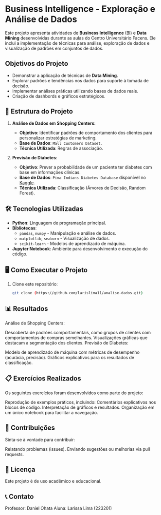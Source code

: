 # Business Intelligence - Exploração e Análise de Dados

Este projeto apresenta atividades de **Business Intelligence** (BI) e **Data Mining** desenvolvidas durante as aulas do Centro Universitário Facens. Ele inclui a implementação de técnicas para análise, exploração de dados e visualização de padrões em conjuntos de dados.

## Objetivos do Projeto

- Demonstrar a aplicação de técnicas de **Data Mining**.
- Explorar padrões e tendências nos dados para suporte à tomada de decisão.
- Implementar análises práticas utilizando bases de dados reais.
- Criação de dashbords e gráficos estratégicos. 

## 📂 Estrutura do Projeto

1. **Análise de Dados em Shopping Centers**:
   - **Objetivo**: Identificar padrões de comportamento dos clientes para personalizar estratégias de marketing.
   - **Base de Dados**: `Mall Customers Dataset`.
   - **Técnica Utilizada**: Regras de associação.

2. **Previsão de Diabetes**:
   - **Objetivo**: Prever a probabilidade de um paciente ter diabetes com base em informações clínicas.
   - **Base de Dados**: `Pima Indians Diabetes Database` disponível no [Kaggle](https://www.kaggle.com/datasets/uciml/pima-indians-diabetes-database).
   - **Técnica Utilizada**: Classificação (Árvores de Decisão, Random Forest).

## 🛠️ Tecnologias Utilizadas

- **Python**: Linguagem de programação principal.
- **Bibliotecas**:
  - `pandas`, `numpy` - Manipulação e análise de dados.
  - `matplotlib`, `seaborn` - Visualização de dados.
  - `scikit-learn` - Modelos de aprendizado de máquina.
- **Jupyter Notebook**: Ambiente para desenvolvimento e execução do código.

## 🖥️ Como Executar o Projeto

1. Clone este repositório:
   ```bash
   git clone (https://github.com/larislima11/analise-dados.git)

 ##  📊 Resultados
Análise de Shopping Centers:

Descoberta de padrões comportamentais, como grupos de clientes com comportamentos de compras semelhantes.
Visualizações gráficas que destacam a segmentação dos clientes.
Previsão de Diabetes:

Modelo de aprendizado de máquina com métricas de desempenho (acurácia, precisão).
Gráficos explicativos para os resultados de classificação.

## 📋 Exercícios Realizados
Os seguintes exercícios foram desenvolvidos como parte do projeto:

Reprodução de exemplos práticos, incluindo:
Comentários explicativos nos blocos de código.
Interpretação de gráficos e resultados.
Organização em um único notebook para facilitar a navegação.

## 🤝 Contribuições
Sinta-se à vontade para contribuir:

Relatando problemas (issues).
Enviando sugestões ou melhorias via pull requests.

## 📜 Licença
Este projeto é de uso acadêmico e educacional.

## 📞 Contato
Professor: Daniel Ohata
Aluna: Larissa Lima (223201)



